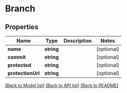 # Branch

## Properties
Name | Type | Description | Notes
------------ | ------------- | ------------- | -------------
**name** | **string** |  | [optional] 
**commit** | **string** |  | [optional] 
**protected** | **string** |  | [optional] 
**protectionUrl** | **string** |  | [optional] 

[[Back to Model list]](../../README.md#documentation-for-models) [[Back to API list]](../../README.md#documentation-for-api-endpoints) [[Back to README]](../../README.md)



